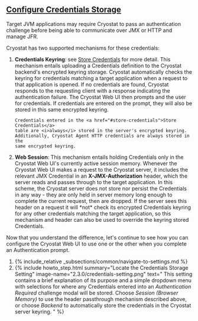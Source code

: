 ## [Configure Credentials Storage](#configure-credentials-storage)

Target JVM applications may require Cryostat to pass an authentication
challenge before being able to communicate over JMX or HTTP and manage JFR.

Cryostat has two supported mechanisms for these credentials:

<ol>
  <li>
    <b>Credentials Keyring</b>: see <a href="#store-credentials">Store Credentials</a>
    for more detail. This mechanism entails uploading a Credentials definition
    to the Cryostat backend's encrypted keyring storage. Cryostat automatically
    checks the keyring for credentials matching a target application when a
    request to that application is opened. If no credentials are found,
    Cryostat responds to the requesting client with a response indicating the
    authentication failure. The Cryostat Web UI then prompts and the user for
    credentials. If credentials are entered on the prompt, they will also be
    stored in this same encrypted keyring.

    Credentials entered in the <a href="#store-credentials">Store Credentials</a>
    table are <i>always</i> stored in the server's encrypted keyring.
    Additionally, Cryostat Agent HTTP credentials are always stored in the
    same encrypted keyring.
  </li>
  <li>
    <b>Web Session</b>: This mechanism entails holding Credentials only in the
    Cryostat Web UI's currently active session memory. Whenever the Cryostat
    Web UI makes a request to the Cryostat server, it includes the relevant JMX
    Credential in an <b>X-JMX-Authorization</b> header, which the server reads
    and passes through to the target application. In this scheme, the Cryostat
    server does not store nor persist the Credentials in any way - they are only
    held in server memory long enough to complete the current request, then
    are dropped. If the server sees this header on a request it will *not*
    check its encrypted Credentials keyring for any other credentials matching
    the target application, so this mechanism and header can also be used to
    override the keyring stored Credentials.
  </li>
</ol>

Now that you understand the difference, let's continue to see how you can
configure the Cryostat Web UI to use one or the other when you complete an
Authentication prompt.

<ol>
  <li>
    {% include_relative _subsections/common/navigate-to-settings.md %}
  </li>
  <li>
    {% include howto_step.html
      summary="Locate the Credentials Storage Setting"
      image-name="2.3.0/credentials-setting.png"
      text="
        This setting contains a brief explanation of its purpose and a simple
        dropdown menu with selections for where any Credentials entered into an
        <i>Authentication Required</i> challenge modal will be stored. Choose
        <i>Session (Browser Memory)</i> to use the header passthrough mechanism
        described above, or choose <i>Backend</i> to automatically store the
        credentials in the Cryostat server keyring.
      "
    %}
  </li>
</ol>
